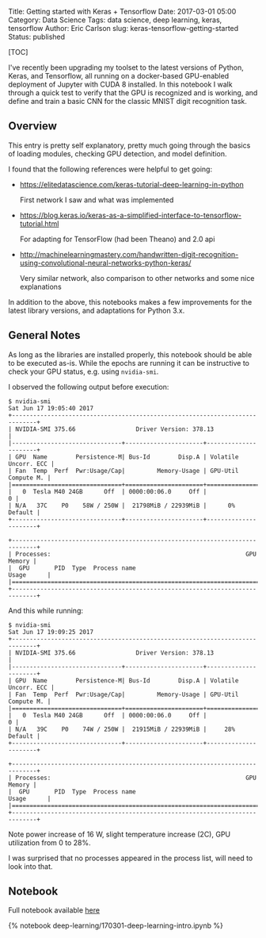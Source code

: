 Title: Getting started with Keras + Tensorflow
Date: 2017-03-01 05:00
Category: Data Science
Tags: data science, deep learning, keras, tensorflow
Author: Eric Carlson
slug: keras-tensorflow-getting-started
Status: published

[TOC]

I've recently been upgrading my toolset to the latest versions of Python, Keras, and Tensorflow, all
running on a docker-based GPU-enabled deployment of Jupyter with CUDA 8 installed.  In this notebook
I walk through a quick test to verify that the GPU is recognized and is working, and define and 
train a basic CNN for the classic MNIST digit recognition task.

## Overview

This entry is pretty self explanatory, pretty much going through the basics of loading modules,
checking GPU detection, and model definition.

I found that the following references were helpful to get going:

  * https://elitedatascience.com/keras-tutorial-deep-learning-in-python
  
    First network I saw and what was implemented

  * https://blog.keras.io/keras-as-a-simplified-interface-to-tensorflow-tutorial.html
  
    For adapting for TensorFlow (had been Theano) and 2.0 api 

  * http://machinelearningmastery.com/handwritten-digit-recognition-using-convolutional-neural-networks-python-keras/
  
    Very similar network, also comparison to other networks and some nice explanations
  
In addition to the above, this notebooks makes a few improvements for the latest library
versions, and adaptations for Python 3.x.

## General Notes

As long as the libraries are installed properly, this notebook should be able to be executed as-is.
While the epochs are running it can be instructive to check your GPU status, e.g. using `nvidia-smi`.

I observed the following output before execution:

	$ nvidia-smi
	Sat Jun 17 19:05:40 2017
	+-----------------------------------------------------------------------------+
	| NVIDIA-SMI 375.66                 Driver Version: 378.13                    |
	|-------------------------------+----------------------+----------------------+
	| GPU  Name        Persistence-M| Bus-Id        Disp.A | Volatile Uncorr. ECC |
	| Fan  Temp  Perf  Pwr:Usage/Cap|         Memory-Usage | GPU-Util  Compute M. |
	|===============================+======================+======================|
	|   0  Tesla M40 24GB      Off  | 0000:00:06.0     Off |                    0 |
	| N/A   37C    P0    58W / 250W |  21798MiB / 22939MiB |      0%      Default |
	+-------------------------------+----------------------+----------------------+
	
	+-----------------------------------------------------------------------------+
	| Processes:                                                       GPU Memory |
	|  GPU       PID  Type  Process name                               Usage      |
	|=============================================================================|
	+-----------------------------------------------------------------------------+

And this while running:

	$ nvidia-smi
	Sat Jun 17 19:09:25 2017
	+-----------------------------------------------------------------------------+
	| NVIDIA-SMI 375.66                 Driver Version: 378.13                    |
	|-------------------------------+----------------------+----------------------+
	| GPU  Name        Persistence-M| Bus-Id        Disp.A | Volatile Uncorr. ECC |
	| Fan  Temp  Perf  Pwr:Usage/Cap|         Memory-Usage | GPU-Util  Compute M. |
	|===============================+======================+======================|
	|   0  Tesla M40 24GB      Off  | 0000:00:06.0     Off |                    0 |
	| N/A   39C    P0    74W / 250W |  21915MiB / 22939MiB |     28%      Default |
	+-------------------------------+----------------------+----------------------+
	
	+-----------------------------------------------------------------------------+
	| Processes:                                                       GPU Memory |
	|  GPU       PID  Type  Process name                               Usage      |
	|=============================================================================|
	+-----------------------------------------------------------------------------+

Note power increase of 16 W, slight temperature increase (2C), GPU utilization from 0 to 28%.

I was surprised that no processes appeared in the process list, will need to look into that.

## Notebook

Full notebook available [here](/notebooks/deep-learning/170301-deep-learning-intro.ipynb)

{% notebook deep-learning/170301-deep-learning-intro.ipynb %}
